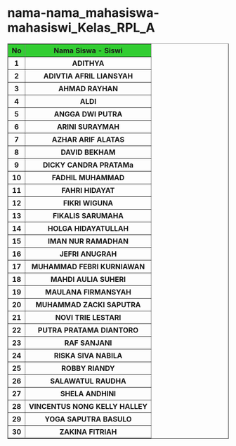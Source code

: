 # nama-nama_mahasiswa-mahasiswi_Kelas_RPL_A
<!DOCTYPE html>
<html>
<head>
    
<title>ABSENSI</title>
</head>
<body>
<table border="1">
        <tr style="background-color: limegreen;"
<tr>
    <th>No</th>
    <th>Nama Siswa - Siswi</th>
</tr>
<tr>
    <th>1</th>
    <th>ADITHYA</th>
</tr>
<tr>
    <th>2</th>
    <th>ADIVTIA AFRIL LIANSYAH</th>
</tr>
<tr>
    <th>3</th>
    <th>AHMAD RAYHAN</th>
</tr>
<tr>
    <th>4</th>
    <th>ALDI</th>
</tr>
<tr>
    <th>5</th>
    <th>ANGGA DWI PUTRA</th>
</tr>
<tr>
    <th>6</th>
    <th>ARINI SURAYMAH</th>
</tr>
<tr>
    <th>7</th>
    <th>AZHAR ARIF ALATAS</th>
</tr>
<tr>
    <th>8</th>
    <th>DAVID BEKHAM</th>
</tr>
<tr>
    <th>9</th>
    <th>DICKY CANDRA PRATAMa</th>
</tr>
<tr>
    <th>10</th>
    <th>FADHIL MUHAMMAD</th>
</tr>
<tr>
    <th>11</th>
    <th>FAHRI HIDAYAT</th>
</tr>
<tr>
    <th>12</th>
    <th>FIKRI WIGUNA</th>
</tr>
<tr>
    <th>13</th>
    <th>FIKALIS SARUMAHA</th>
</tr>
<tr>
    <th>14</th>
    <th>HOLGA HIDAYATULLAH</th>
</tr>
<tr>
    <th>15</th>
    <th>IMAN NUR RAMADHAN</th>
</tr>
<tr>
    <th>16</th>
    <th>JEFRI ANUGRAH</th>
</tr>
<tr>
    <th>17</th>
    <th>MUHAMMAD FEBRI KURNIAWAN</th>
</tr>
<tr>
    <th>18</th>
    <th>MAHDI AULIA SUHERI</th>
</tr>
<tr>
    <th>19</th>
    <th>MAULANA FIRMANSYAH</th>
</tr>
<tr>
    <th>20</th>
    <th>MUHAMMAD ZACKI SAPUTRA</th>
 </tr>
 <tr>
    <th>21</th>
    <th>NOVI TRIE LESTARI</th>
</tr>
<tr>
    <th>22</th>
    <th>PUTRA PRATAMA DIANTORO</th>
</tr>
<tr>
    <th>23</th>
    <th>RAF SANJANI</th>
</tr>
<tr>
    <th>24</th>
    <th>RISKA SIVA NABILA</th>
</tr>
<tr>
    <th>25</th>
    <th>ROBBY RIANDY</th>
</tr>
<tr>
    <th>26</th>
    <th>SALAWATUL RAUDHA</th>
</tr>
<tr>
    <th>27</th>
    <th>SHELA ANDHINI</th>
</tr>
<tr>
    <th>28</th>
    <th>VINCENTUS NONG KELLY HALLEY</th>
</tr>
<tr>
    <th>29</th>
    <th>YOGA SAPUTRA BASULO</th>
</tr>
<tr>
    <th>30</th>
    <th>ZAKINA FITRIAH</th>
 </tr>
 
 </html>
